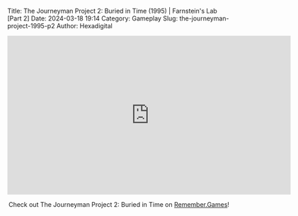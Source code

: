 Title: The Journeyman Project 2: Buried in Time (1995) | Farnstein's Lab [Part 2]
Date: 2024-03-18 19:14
Category: Gameplay
Slug: the-journeyman-project-1995-p2
Author: Hexadigital

<center><iframe src="https://www.youtube.com/embed/NpyOEeh1ZV4?feature=oembed" allow="accelerometer; autoplay; encrypted-media; gyroscope; picture-in-picture" width="640" height="360" frameborder="0"></iframe>

Check out The Journeyman Project 2: Buried in Time on [Remember.Games](https://remember.games/game/689/the-journeyman-project-2-buried-in-time/)!</center>